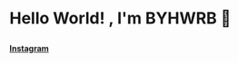 # <summary><strong>Hello World! , I'm BYHWRB 👋 <p align="left">

[Instagram](https://www.instagram.com/byhwrb)
